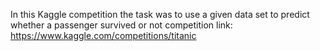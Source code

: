 In this Kaggle competition the task was to use a given data set to predict whether a passenger survived or not
competition link: https://www.kaggle.com/competitions/titanic
